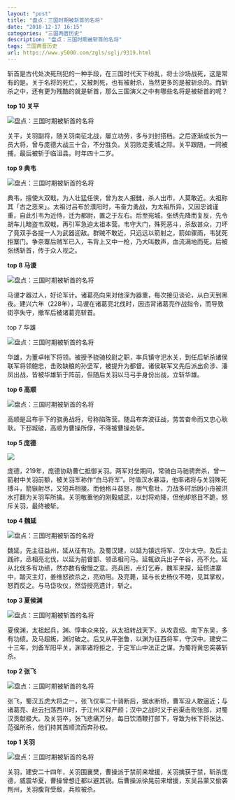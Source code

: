 ```yaml
---
layout: "post"
title: "盘点：三国时期被斩首的名将"
date: "2018-12-17 16:15"
categories: "三国两晋历史"
description: "盘点：三国时期被斩首的名将"
tags: 三国两晋历史
url: https://www.y5000.com/zgls/sglj/9319.html
---
```






斩首是古代处决死刑犯的一种手段，在三国时代天下纷乱，将士沙场战死，这是常有的是。关于名将的死亡，又被刺死，也有被射杀，当然更多的是被斩杀的。而斩杀之中，还有更为残酷的就是斩首，那么三国演义之中有哪些名将是被斩首的呢？

**top 10 关平**

![盘点：三国时期被斩首的名将](/uploads/allimg/170105/6-1F105152015552.JPG)

关平，关羽副将，随关羽南征北战，屡立功劳，多与刘封搭档。之后逐渐成长为一员大将，曾与庞德大战三十合，不分胜负。关羽败走麦城之际，关平跟随，一同被捕，最后被斩于临沮县。时年四十二岁。

**top 9 典韦**

![盘点：三国时期被斩首的名将](/uploads/allimg/170105/6-1F105152045U2.JPG)

典韦，擅使大双戟，为人壮猛任侠，曾为友人报雠，杀人出市，人莫敢近。太祖称其「古之恶来」。太祖讨吕布於濮阳时，韦奋力勇战，为太祖所异，又因忠诚谨重，自此引韦为近侍，迁为都尉，置之于左右。后至宛城，张绣先降而复反，先令胡车儿暗盗韦双戟，再引军急迫太祖本营。韦守大门，殊死恶斗，杀敌甚众，刀坏了竟双手各提一人为武器迎敌。群贼不敢近，只远远以箭射之，箭如骤雨，韦犹死拒寨门。争奈寨后贼军已入，韦背上又中一枪，乃大叫数声，血流满地而死。后被张绣斩首，传于众人视之。

**top 8 马谡**

![盘点：三国时期被斩首的名将](/uploads/allimg/170105/6-1F105152106320.JPG)

马谡才器过人，好论军计。诸葛亮向来对他深为器重，每次接见谈论，从白天到黑夜。建兴六年（228年），马谡在诸葛亮北伐时，因违背诸葛亮作战指令，而导致街亭失守，撤军后被诸葛亮斩首。

top 7 华雄

![盘点：三国时期被斩首的名将](/uploads/allimg/170105/6-1F10515211T51.JPG)

华雄，为董卓帐下将领。被授予骁骑校尉之职，率兵镇守汜水关，到任后斩杀诸侯联军将领鲍忠，击败缺粮的孙坚军，被提升为都督。诸侯联军又先后派出俞涉、潘凤出战，皆被华雄斩于阵前，但随后关羽以马弓手身份出战，立斩华雄。

**top 6 高顺**

![盘点：三国时期被斩首的名将](/uploads/allimg/170105/6-1F105152131527.JPG)

高顺是吕布手下的骁勇战将，号称陷陈营。随吕布奔波征战，劳苦奋命而又忠心耿耿。下邳城破，高顺为曹操所俘，不降被曹操处斩。

**top 5 庞德**

![](/uploads/allimg/170105/6-1F105152201953.JPG)

庞德，219年，庞德协助曹仁抵御关羽。两军对垒期间，常骑白马驰骋奔杀，曾一箭射中关羽前额，被关羽军称作“白马将军”。时值汉水暴溢，他率诸将与关羽殊死搏斗，箭镞射尽，又短兵相接。而他格斗益怒，胆气愈壮，力战多时后因小舟被洪水打翻为关羽军所擒。关羽敬重他的刚毅威武，以封将劝降，但他却怒目不跪，怒斥关羽，最终被斩。

**top 4 魏延**

![盘点：三国时期被斩首的名将](/uploads/allimg/170105/6-1F105152212G9.JPG)

魏延，先主征益州，延从征有功。及蜀汉建，以延为镇远将军、汉中太守。及后主践祚，丞相亮北伐，以延为前督部、领丞相司马。延辄欲兵出子午谷，亮不允。延从北伐多有功绩，然亦数有傲慢之意。亮兵困，点灯乞寿，魏军来探，延慌进寨中，踏灭主灯，姜维怒欲杀之，亮劝阻。及亮薨，延与长史杨仪不睦，见其掌权，怒而反之。与马岱攻仪，然岱授亮遗计，斩之。

**top 3 夏侯渊**

![盘点：三国时期被斩首的名将](/uploads/allimg/170105/6-1F10515223M24.JPG)

夏侯渊，太祖起兵，渊、惇率众来投，从太祖转战天下。从攻袁绍、南下东吴，多有功绩。及马超叛，渊讨破之。后又从平张鲁，以渊为征西将军，守汉中。建安二十三年，刘备军阳平关，渊率诸将拒之，于定军山中法正之谋，为蜀将黄忠突袭斩杀。

**top 2 张飞**

![盘点：三国时期被斩首的名将](/uploads/allimg/170105/6-1F10515230J92.JPG)

张飞，蜀汉五虎大将之一，张飞仅率二十骑断后，据水断桥，曹军没人敢逼近；与诸葛亮、赵云扫荡西川时，于江州义释严颜；汉中之战时又于宕渠击败张郃，对蜀汉贡献极大。及关羽卒，张飞悲痛万分，每日饮酒鞭打部下，导致为帐下将张达、范强所杀，他们持其首顺流而奔孙权。

**top 1 关羽**

![盘点：三国时期被斩首的名将](/uploads/allimg/170105/6-1F105152320c7.JPG)

关羽，建安二十四年，关羽围襄樊，曹操派于禁前来增援，关羽擒获于禁，斩杀庞德，威震华夏，曹操曾想迁都以避其锐。后曹操派徐晃前来增援，东吴吕蒙又偷袭荆州，关羽腹背受敌，兵败被杀。
